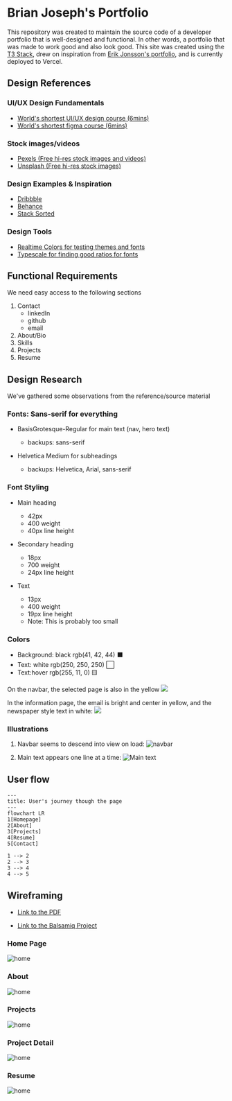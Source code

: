 <!-- Markdown cheat sheet for reference:
https://github.com/adam-p/markdown-here/wiki/markdown-cheatsheet -->

# Brian Joseph's Portfolio

This repository was created to maintain the source code of a developer portfolio that is well-designed and functional. In other words, a portfolio that was made to work good and also look good. This site was created using the [T3 Stack](https://create.t3.gg/), drew on inspiration from [Erik Jonsson's portfolio](https://erikjonsson.se/), and is currently deployed to Vercel.

## Design References

### UI/UX Design Fundamentals

- [World's shortest UI/UX design course (6mins)](https://www.youtube.com/watch?v=wIuVvCuiJhU)
- [World's shortest figma course (6mins)](https://www.youtube.com/watch?v=1pW_sk-2y40)

### Stock images/videos

- [Pexels (Free hi-res stock images and videos)](https://www.pexels.com/)
- [Unsplash (Free hi-res stock images)](https://unsplash.com/)

### Design Examples & Inspiration

- [Dribbble](https://dribbble.com/)
- [Behance](https://www.behance.net/)
- [Stack Sorted](https://stacksorted.com/)

### Design Tools

- [Realtime Colors for testing themes and fonts](https://www.realtimecolors.com/)
- [Typescale for finding good ratios for fonts](https://typescale.com/)

## Functional Requirements

We need easy access to the following sections

1. Contact
   - linkedIn
   - github
   - email
2. About/Bio
3. Skills
4. Projects
5. Resume

## Design Research

We've gathered some observations from the reference/source material

### Fonts: Sans-serif for everything

- BasisGrotesque-Regular for main text (nav, hero text)

  - backups: sans-serif

- Helvetica Medium for subheadings
  - backups: Helvetica, Arial, sans-serif

### Font Styling

- Main heading
  - 42px
  - 400 weight
  - 40px line height
- Secondary heading

  - 18px
  - 700 weight
  - 24px line height

- Text
  - 13px
  - 400 weight
  - 19px line height
  - Note: This is probably too small

### Colors

- Background: black rgb(41, 42, 44) ⬛
- Text: white rgb(250, 250, 250) ⬜
- Text:hover rgb(255, 11, 0) 🟨

On the navbar, the selected page is also in the yellow
![](assets/images/erik-jonssson-navbar-active-page.png)

In the information page, the email is bright and center in yellow, and the newspaper style text in white:
![](assets/images/erik-jonssson-infomation-page-email.png)

### Illustrations

1. Navbar seems to descend into view on load:
   ![navbar](assets/images/erik-jonsson-navbar-animation.gif)

1. Main text appears one line at a time:
   ![Main text](assets/images/erik-jonsson-main-animation.gif)

## User flow

```mermaid
---
title: User's journey though the page
---
flowchart LR
1[Homepage]
2[About]
3[Projects]
4[Resume]
5[Contact]

1 --> 2
2 --> 3
3 --> 4
4 --> 5
```

## Wireframing

- [Link to the PDF](assets/wireframe/brian-joseph-portfolio-wireframe.pdf)

- [Link to the Balsamiq Project](assets/wireframe/brian-joseph-portfolio-wireframe.bmpr)

### Home Page

![home](assets/wireframe/pngs/home.png)

### About

![home](assets/wireframe/pngs/about.png)

### Projects

![home](assets/wireframe/pngs/project.png)

### Project Detail

![home](assets/wireframe/pngs/project-detail.png)

### Resume

![home](assets/wireframe/pngs/resume.png)
